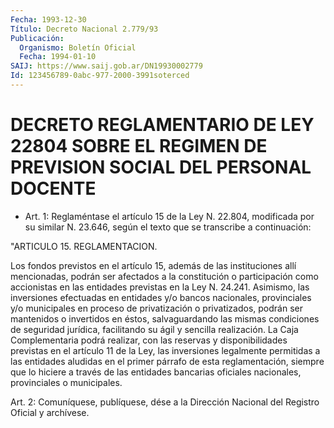 ```yaml
---
Fecha: 1993-12-30
Título: Decreto Nacional 2.779/93
Publicación:
  Organismo: Boletín Oficial
  Fecha: 1994-01-10
SAIJ: https://www.saij.gob.ar/DN19930002779
Id: 123456789-0abc-977-2000-3991soterced
---
```

# DECRETO REGLAMENTARIO DE LEY 22804 SOBRE EL REGIMEN DE PREVISION SOCIAL DEL PERSONAL DOCENTE

<a id="1"></a>
* Art.  1:  Reglaméntase  el  artículo  15 de la Ley N. 22.804, modificada  por  su  similar N. 23.646,  según  el texto  que   se transcribe  a  continuación:

"ARTICULO 15. REGLAMENTACION.

Los fondos previstos en el artículo 15, además de las instituciones allí mencionadas, podrán ser afectados a la constitución o participación como accionistas en las entidades previstas en la Ley N. 24.241. Asimismo, las inversiones efectuadas en entidades y/o bancos nacionales, provinciales y/o municipales en proceso de privatización o privatizados, podrán ser mantenidos o invertidos en éstos, salvaguardando las mismas condiciones de seguridad jurídica, facilitando su ágil y sencilla realización. La Caja Complementaria podrá realizar, con las reservas y disponibilidades previstas en el artículo 11 de la Ley, las inversiones legalmente permitidas a las entidades aludidas en el primer párrafo de esta reglamentación, siempre que lo hiciere a través de las entidades bancarias oficiales nacionales, provinciales o municipales.

<a id="2"></a>
Art.  2: Comuníquese, publíquese, dése a la Dirección Nacional del Registro Oficial y archívese.